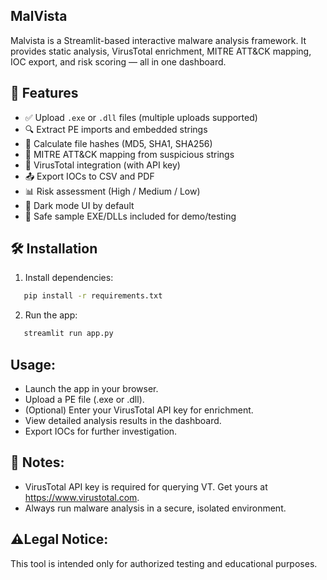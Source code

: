 
## MalVista
Malvista is a Streamlit-based interactive malware analysis framework.
It provides static analysis, VirusTotal enrichment, MITRE ATT&CK mapping,
IOC export, and risk scoring — all in one dashboard.

## 🚀 Features
- ✅ Upload `.exe` or `.dll` files (multiple uploads supported)
- 🔍 Extract PE imports and embedded strings
- 🔐 Calculate file hashes (MD5, SHA1, SHA256)
- 🧠 MITRE ATT&CK mapping from suspicious strings
- 🦠 VirusTotal integration (with API key)
- 📤 Export IOCs to CSV and PDF
- 📊 Risk assessment (High / Medium / Low)
- 🌙 Dark mode UI by default
- 🧪 Safe sample EXE/DLLs included for demo/testing



## 🛠️ Installation
1. Install dependencies:
```bash
   pip install -r requirements.txt
   ```
2. Run the app:
```bash
   streamlit run app.py
   ```

## Usage:
- Launch the app in your browser.
- Upload a PE file (.exe or .dll).
- (Optional) Enter your VirusTotal API key for enrichment.
- View detailed analysis results in the dashboard.
- Export IOCs for further investigation.

## 📌 Notes:
- VirusTotal API key is required for querying VT. Get yours at https://www.virustotal.com.
- Always run malware analysis in a secure, isolated environment.

## ⚠️Legal Notice:
This tool is intended only for authorized testing and educational purposes.


